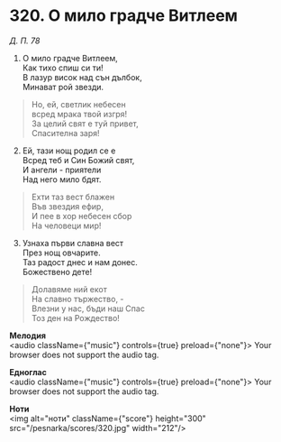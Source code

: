 # 320. О мило градче Витлеем

_Д. П. 78_

1. О мило градче Витлеем,  
Как тихо спиш си ти!  
В лазур висок над сън дълбок,  
Минават рой звезди.  

> Но, ей, светлик небесен  
> всред мрака твой изгря!  
> За целий свят е туй привет,  
> Спасителна заря!

2. Ей, тази нощ родил се е  
Всред теб и Син Божий свят,  
И ангели - приятели  
Над него мило бдят.  

> Ехти таз вест блажен  
> Във звездия ефир,  
> И пее в хор небесен сбор  
> На человеци мир!

3. Узнаха първи славна вест  
През нощ овчарите.  
Таз радост днес и нам донес.  
Божествено дете!  

> Долавяме ний екот  
> На славно тържество, -  
> Влезни у нас, бъди наш Спас  
> Тоз ден на Рождество!

**Мелодия**  
<audio className={"music"} controls={true} preload={"none"}>
    <source src="/pesnarka/mp3/320.mp3" type="audio/mpeg"/>
    Your browser does not support the audio tag.
</audio>

**Едноглас**  
<audio className={"music"} controls={true} preload={"none"}>
    <source src="/pesnarka/transp/320.mp3" type="audio/mpeg"/>
    Your browser does not support the audio tag.
</audio>

**Ноти**  
<img alt="ноти" className={"score"} height="300" src="/pesnarka/scores/320.jpg" width="212"/>
